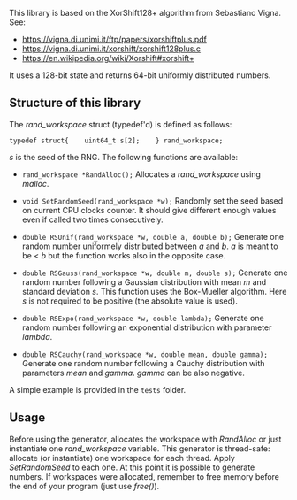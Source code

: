 This library is based on the XorShift128+ algorithm from Sebastiano Vigna. See:

- https://vigna.di.unimi.it/ftp/papers/xorshiftplus.pdf
- https://vigna.di.unimi.it/xorshift/xorshift128plus.c
- https://en.wikipedia.org/wiki/Xorshift#xorshift+

It uses a 128-bit state and returns 64-bit uniformly distributed numbers.


Structure of this library
-------------------------

The *rand_workspace* struct (typedef'd) is defined as follows:

`typedef struct{   
        uint64_t s[2];   
} rand_workspace;`

*s* is the seed of the RNG. 
The following functions are available:
- `rand_workspace *RandAlloc();`
	Allocates a *rand_workspace* using *malloc*.

- `void SetRandomSeed(rand_workspace *w);`
	Randomly set the seed based on current CPU clocks counter. It should give different enough values even if called two times consecutively.

- `double RSUnif(rand_workspace *w, double a, double b);`
	Generate one random number uniformely distributed between *a* and *b*. *a* is meant to be < *b* but the function works also in the opposite case.

- `double RSGauss(rand_workspace *w, double m, double s);`
	Generate one random number following a Gaussian distribution with mean *m* and standard deviation *s*. This function uses the Box-Mueller algorithm. Here *s* is not required to be positive (the absolute value is used).

- `double RSExpo(rand_workspace *w, double lambda);`
	Generate one random number following an exponential distribution with parameter *lambda*.

- `double RSCauchy(rand_workspace *w, double mean, double gamma);`
	Generate one random number following a Cauchy distribution with parameters *mean* and *gamma*. *gamma* can be also negative.


A simple example is provided in the `tests` folder.


Usage
-----

Before using the generator, allocates the workspace with *RandAlloc* or just instantiate one *rand_workspace* variable. This generator is thread-safe: allocate (or instantiate) one workspace for each thread. Apply *SetRandomSeed* to each one. At this point it is possible to generate numbers. If workspaces were allocated, remember to free memory before the end of your program (just use *free()*).

